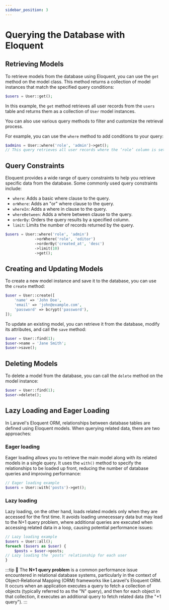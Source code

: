 ```yaml
---
sidebar_position: 3
---
```


# Querying the Database with Eloquent

## Retrieving Models

To retrieve models from the database using Eloquent, you can use the `get` method on the model class. This method returns a collection of model instances that match the specified query conditions:

```php
$users = User::get();
```

In this example, the `get` method retrieves all user records from the `users` table and returns them as a collection of `User` model instances.

You can also use various query methods to filter and customize the retrieval process.

For example, you can use the `where` method to add conditions to your query:

```php
$admins = User::where('role', 'admin')->get();
// This query retrieves all user records where the ‘role’ column is set to “admin”
```

## Query Constraints

Eloquent provides a wide range of query constraints to help you retrieve specific data from the database. Some commonly used query constraints include:

- `where`: Adds a basic where clause to the query.
- `orWhere`: Adds an "or" where clause to the query.
- `whereIn`: Adds a where in clause to the query.
- `whereBetween`: Adds a where between clause to the query.
- `orderBy`: Orders the query results by a specified column.
- `limit`: Limits the number of records returned by the query.

```php
$users = User::where('role', 'admin')
             ->orWhere('role', 'editor')
             ->orderBy('created_at', 'desc')
             ->limit(10)
             ->get();
```

## Creating and Updating Models

To create a new model instance and save it to the database, you can use the `create` method:

```php
$user = User::create([
    'name' => 'John Doe',
    'email' => 'john@example.com',
    'password' => bcrypt('password'),
]);
```

To update an existing model, you can retrieve it from the database, modify its attributes, and call the `save` method:

```php
$user = User::find(1);
$user->name = 'Jane Smith';
$user->save();
```

## Deleting Models

To delete a model from the database, you can call the `delete` method on the model instance:

```php
$user = User::find(1);
$user->delete();
```

## **Lazy Loading and Eager Loading**

In Laravel's Eloquent ORM, relationships between database tables are defined using Eloquent models. When querying related data, there are two approaches:

### Eager loading

Eager loading allows you to retrieve the main model along with its related models in a single query. It uses the `with()` method to specify the relationships to be loaded up front, reducing the number of database queries and improving performance:

```php
// Eager loading example
$users = User::with('posts')->get();
```

### Lazy loading

Lazy loading, on the other hand, loads related models only when they are accessed for the first time. It avoids loading unnecessary data but may lead to the N+1 query problem, where additional queries are executed when accessing related data in a loop, causing potential performance issues:

```php
// Lazy loading example
$users = User::all();
foreach ($users as $user) {
    $posts = $user->posts; 
// Lazy loading the 'posts' relationship for each user
}
```

:::tip
📌 The **N+1 query problem** is a common performance issue encountered in relational database systems, particularly in the context of Object-Relational Mapping (ORM) frameworks like Laravel's Eloquent ORM. It occurs when an application executes a query to fetch a collection of objects (typically referred to as the "N" query), and then for each object in that collection, it executes an additional query to fetch related data (the "+1 query").
:::
